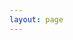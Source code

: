 ```yaml
---
layout: page
---
```


<script lang="ts" setup>
import navigation from '../../.vitepress/views/navigation.vue';
</script>

<navigation 
    uid="48a68f91-784c-4f66-a572-e9c6e1df5d56"
    :superlink="[
        {
        uuid:'fa4b7c5b-c88b-4d3e-bc46-cf6544e89a2d',
        title: 'Ajax Interceptor',
        description: '你可以用该插件修改页面上Ajax请求的返回结果。',
        icon: '/images/Ajax-Interceptor.jpg',
        href: 'https://chrome.google.com/webstore/detail/ajax-interceptor/nhpjggchkhnlbgdfcbgpdpkifemomkpg',
      },
      {
        uuid:'b3117c1a-22a8-464e-9cdc-74b9be3c488f',
        title: 'Awesome Screenshot',
        description: '超级截图录屏大师是一款录屏神器，也是一款截屏神器．屏幕截图& 图片编辑，屏幕录像＆视频编辑，所有这些截图，录屏功能，都被一气呵成的集成到插件和对应的网站服务中．',
        icon: '/images/awesome-screenshot-and-sc.jpg',
        href: 'https://chrome.google.com/webstore/detail/awesome-screenshot-and-sc/nlipoenfbbikpbjkfpfillcgkoblgpmj',
      },
      {
        uuid:'fcd2d424-4922-4077-ab21-1b844880e385',
        title: 'Enhanced GitHub',
        description: 'Display repo size, size of each file, download link and option to copy file contents ',
        icon: '/images/enhanced-github.jpg',
        href: 'https://chrome.google.com/webstore/detail/enhanced-github/anlikcnbgdeidpacdbdljnabclhahhmd',
      },
      {
        uuid:'a5749be0-1cf3-4875-a439-b5fbd15b5686',
        title: 'FeHelper(前端助手)',
        icon: '/images/fehelper.jpg',
        href: 'https://chrome.google.com/webstore/detail/fehelper%E5%89%8D%E7%AB%AF%E5%8A%A9%E6%89%8B/pkgccpejnmalmdinmhkkfafefagiiiad',
        description: 'JSON自动格式化、手动格式化，支持排序、解码、下载等，更多功能可在配置页按需安装！',
      },
      {
        uuid:'dc6d3f31-3251-4771-a13f-6ca80859d373',
        title: 'EditThisCookie',
        icon: '/images/editthiscookie.jpg',
        href: 'https://chrome.google.com/webstore/detail/editthiscookie/fngmhnnpilhplaeedifhccceomclgfbg',
        description: 'EditThisCookie是一个cookie管理器。您可以添加，删除，编辑，搜索，锁定和屏蔽cookies！',
      },
      {
        uuid:'5221db4a-fb34-4293-9d53-88596155d131',
        title: 'Github 百宝箱',
        icon: '/images/github-百宝箱.jpg',
        href: 'https://chrome.google.com/webstore/detail/github-%E7%99%BE%E5%AE%9D%E7%AE%B1/pbggmlghklngacbdkdjcebaaglkcokhp',
        description: 'Github 加速,Github 加速,Github 代码在线看,Github 1s,Octotree, VS Code 打开',
      },
      {
        uuid:'6daecbd6-3948-434e-ba63-05fcf77c463d',
        title: 'Octotree',
        icon: '/images/octotree-github-code-tree.jpg',
        href: 'https://chrome.google.com/webstore/detail/octotree-github-code-tree/bkhaagjahfmjljalopjnoealnfndnagc',
        description: 'GitHub code tree Browser extension that enhances GitHub code review and exploration.',
      },
      {
        uuid:'95660a74-7d97-4b66-b513-395b13da8564',
        title: 'Tampermonkey',
        icon: '/images/tampermonkey.jpg',
        href: 'https://chrome.google.com/webstore/detail/tampermonkey/dhdgffkkebhmkfjojejmpbldmpobfkfo',
        description: 'Tampermonkey（油猴）是最受欢迎的浏览器扩展之一，拥有超过1000万用户。',
      },
      {
        uuid:'960b0c21-04e4-4d37-810c-7b77d683e91b',
        title: 'XPath Helper',
        icon: '/images/xpath-helper.jpg',
        href: 'https://chrome.google.com/webstore/detail/xpath-helper/hgimnogjllphhhkhlmebbmlgjoejdpjl',
        description: 'XPath Helper makes it easy to extract, edit, and evaluate XPath queries on any webpage.',
      },
      {
        uuid:'cff4d9c2-ed67-4c24-be93-afaa010c88f2',
        title: '划词翻译',
        icon: '/images/划词翻译.jpg',
        href: 'https://chrome.google.com/webstore/detail/%E5%88%92%E8%AF%8D%E7%BF%BB%E8%AF%91/ikhdkkncnoglghljlkmcimlnlhkeamad',
        description: '一站式划词 / 截图 / 网页全文 / 音视频翻译扩展，支持谷歌、DeepL、百度、腾讯等 8 个国内外主流翻译服务，且均可用于网页翻译。能在 PDF 里使用。',
      },
      {
        uuid:'e5ca1154-9e35-40b8-b81b-734e9cef2179',
        title: '谷歌上网助手',
        icon: '/images/Google-Internet-Assistant.jpg',
        href: 'https://chrome.google.com/webstore/detail/%E8%B0%B7%E6%AD%8C%E4%B8%8A%E7%BD%91%E5%8A%A9%E6%89%8B-%E5%BC%80%E5%8F%91%E7%89%88/cieikaeocafmceoapfogpffaalkncpkc',
        description: '专门为科研、外贸、跨境电商、海淘人员、开发人员服务的上网加速工具，chrome内核浏览器专用!可以解决chrome扩展无法自动更新的问题，同时可>以访问谷歌google搜索，gmail邮箱，google+等谷歌产品',
      },
    ]"
/>

<style>
.VPPage {
  padding: 0 20px;
}
</style>
